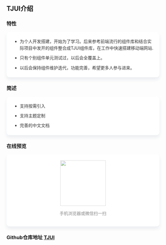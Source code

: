 
## TJUI介绍

### 特性

<div class="demo-block info-block">
  <ul class="info-items">
    <li class="info-item">为个人开发搭建，开始为了学习。后来参考前端流行的组件库和结合实际项目中发开的组件整合成TJUI组件库，在工作中快速搭建移动端网站.</li>
    <li class="info-item">只有个别组件单元测试过，以后会全覆盖上。</li>
    <li class="info-item">以后会保持组件维护迭代，功能完善，希望更多人参与进来。</li>
  </ul>
</div>


### 简述

<div class="demo-block info-block">
  <ul class="info-items">
    <li class="info-item">支持按需引入</li>
    <li class="info-item">支持主题定制</li>
    <li class="info-item">完善的中文文档</li>
  </ul>
</div>


### 在线预览

<div class="demo-block info-block info-code">
  <img class="code-img" src="@/assets/image/qrcode.png" width="150">
  <p class="code-txt mt_5">手机浏览器或微信扫一扫</p>

  <style lang="scss">
  .info-block {
    padding: 20px;
    border-radius: 10px;
    background: #fff;
    box-shadow: 0 8px 12px #ebedf0;
    .info-items {
      margin: 0;
      .info-item {
        color: #333;
        margin-bottom: 10px;
        line-height: 1.6;
        &:last-child {
          margin-bottom: 0;
        }
      }
    }
    &.info-code {
      text-align: center;
      .code-img {
        opacity: .6;
        &:hover {
          opacity: 1;
        }
      }
      .code-txt {
        color: #888
      }
    }
  }
  </style>
</div>

### Github仓库地址 [TJUI](https://github.com/myronyang/TJUI)

